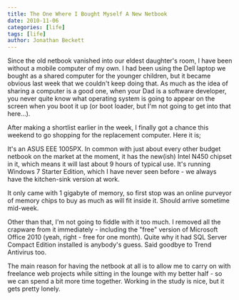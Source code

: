 ```yaml
---
title: The One Where I Bought Myself A New Netbook
date: 2010-11-06
categories: [life]
tags: [life]
author: Jonathan Beckett
---
```


Since the old netbook vanished into our eldest daughter's room, I have been without a mobile computer of my own. I had been using the Dell laptop we bought as a shared computer for the younger children, but it became obvious last week that we couldn't keep doing that. As much as the idea of sharing a computer is a good one, when your Dad is a software developer, you never quite know what operating system is going to appear on the screen when you boot it up (or boot loader, but I'm not going to get into that here...).

After making a shortlist earlier in the week, I finally got a chance this weekend to go shopping for the replacement computer. Here it is;

It's an ASUS EEE 1005PX. In common with just about every other budget netbook on the market at the moment, it has the new(ish) Intel N450 chipset in it, which means it will last about 9 hours of typical use. It's running Windows 7 Starter Edition, which I have never seen before - we always have the kitchen-sink version at work.

It only came with 1 gigabyte of memory, so first stop was an online purveyor of memory chips to buy as much as will fit inside it. Should arrive sometime mid-week.

Other than that, I'm not going to fiddle with it too much. I removed all the crapware from it immediately - including the "free" version of Microsoft Office 2010 (yeah, right - free for one month). Quite why it had SQL Server Compact Edition installed is anybody's guess. Said goodbye to Trend Antivirus too.

The main reason for having the netbook at all is to allow me to carry on with freelance web projects while sitting in the lounge with my better half - so we can spend a bit more time together. Working in the study is nice, but it gets pretty lonely.
